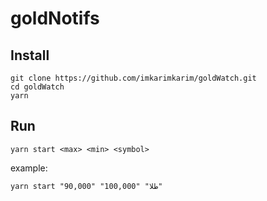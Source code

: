 # goldNotifs

## Install

```shell
git clone https://github.com/imkarimkarim/goldWatch.git
cd goldWatch
yarn
```

## Run

```shell
yarn start <max> <min> <symbol>
```

example:

```shell
yarn start "90,000" "100,000" "طلا"
```
